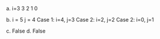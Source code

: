 a. i=3
   3
   2
   1
   0

b. i = 5
   j = 4
   Case 1: i=4, j=3
   Case 2: i=2, j=2
   Case 2: i=0, j=1

c. False
d. False

